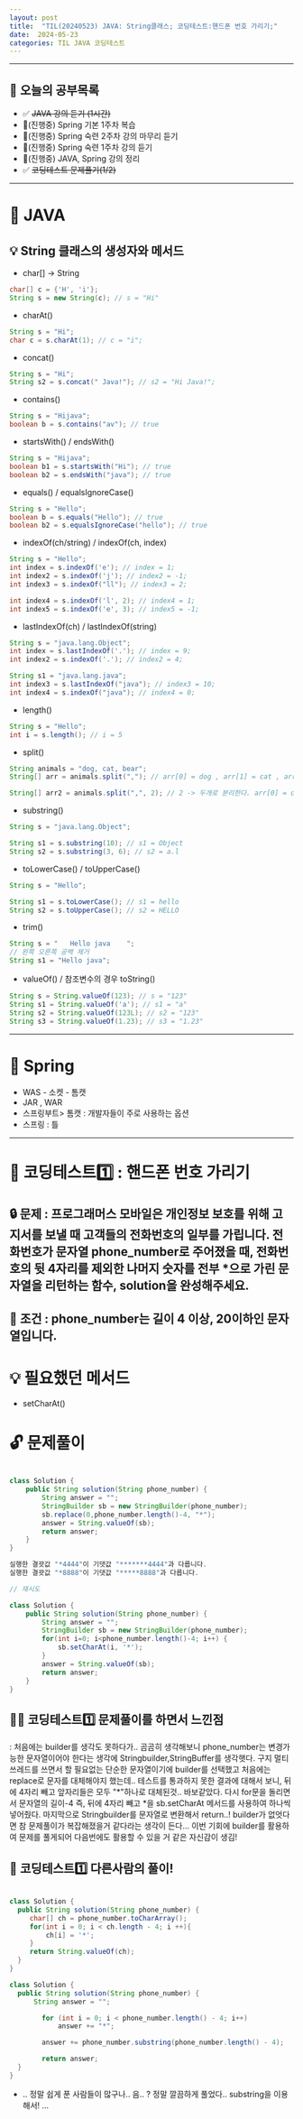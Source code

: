 ```yaml
---
layout: post
title:  "TIL(20240523) JAVA: String클래스; 코딩테스트:핸드폰 번호 가리기;"
date:  2024-05-23
categories: TIL JAVA 코딩테스트
---
```


---------------------------------------------------------------------

## 🙌 오늘의 공부목록

- ✅ ~~JAVA 강의 듣기 (1시간)~~
- 🔺(진행중) Spring 기본 1주차 복습 
- 🔺(진행중) Spring 숙련 2주차 강의 마무리 듣기
- 🔺(진행중) Spring 숙련 1주차 강의 듣기
- 🔺(진행중) JAVA, Spring 강의 정리
- ✅ ~~코딩테스트 문제풀기(1/2)~~ 
---------------------------------------------------------------------

# 📌 JAVA 

## 💡 String 클래스의 생성자와 메서드

- char[] -> String

```java
char[] c = {'H', 'i'};
String s = new String(c); // s = "Hi"
```

- charAt()

```java
String s = "Hi";
char c = s.charAt(1); // c = "i";
```

- concat()

```java
String s = "Hi";
String s2 = s.concat(" Java!"); // s2 = "Hi Java!";
```

- contains()

```java
String s = "Hijava";
boolean b = s.contains("av"); // true
```

- startsWith() / endsWith()

```java
String s = "Hijava";
boolean b1 = s.startsWith("Hi"); // true
boolean b2 = s.endsWith("java"); // true
```

- equals() / equalsIgnoreCase()

```java
String s = "Hello";
boolean b = s.equals("Hello"); // true
boolean b2 = s.equalsIgnoreCase("hello"); // true
```

- indexOf(ch/string) / indexOf(ch, index)

```java
String s = "Hello";
int index = s.indexOf('e'); // index = 1;
int index2 = s.indexOf('j'); // index2 = -1;
int index3 = s.indexOf("ll"); // index3 = 2;

int index4 = s.indexOf('l', 2); // index4 = 1;
int index5 = s.indexOf('e', 3); // index5 = -1; 
```

- lastIndexOf(ch) / lastIndexOf(string)

```java
String s = "java.lang.Object";
int index = s.lastIndexOf('.'); // index = 9;
int index2 = s.indexOf('.'); // index2 = 4;

String s1 = "java.lang.java";
int index3 = s.lastIndexOf("java"); // index3 = 10;
int index4 = s.indexOf("java"); // index4 = 0;
```

- length()

```java
String s = "Hello";
int i = s.length(); // i = 5
```

- split()

```java
String animals = "dog, cat, bear";
String[] arr = animals.split(","); // arr[0] = dog , arr[1] = cat , arr[2] = bear

String[] arr2 = animals.split(",", 2); // 2 -> 두개로 분리한다. arr[0] = dog, arr[1] = cat,bear
```

- substring()

```java
String s = "java.lang.Object";

String s1 = s.substring(10); // s1 = Object
String s2 = s.substring(3, 6); // s2 = a.l
```

- toLowerCase() / toUpperCase()

```java
String s = "Hello";

String s1 = s.toLowerCase(); // s1 = hello
String s2 = s.toUpperCase(); // s2 = HELLO
```

- trim()

```java 
String s = "   Hello java    ";
// 왼쪽 오른쪽 공백 제거
String s1 = "Hello java";
```

-  valueOf()  /  참조변수의 경우 toString()

```java
String s = String.valueOf(123); // s = "123"
String s1 = String.valueOf('a'); // s1 = "a"
String s2 = String.valueOf(123L); // s2 = "123"
String s3 = String.valueOf(1.23); // s3 = "1.23"
```

---------------------------------------------------------------------

# 📌 Spring

- WAS - 소켓 - 톰캣 
- JAR , WAR
- 스프링부트> 톰캣 : 개발자들이 주로 사용하는 옵션
- 스프링 : 틀




---------------------------------------------------------------------

# 📌 코딩테스트1️⃣ : 핸드폰 번호 가리기

## 🔒 문제 : 프로그래머스 모바일은 개인정보 보호를 위해 고지서를 보낼 때 고객들의 전화번호의 일부를 가립니다. 전화번호가 문자열 phone_number로 주어졌을 때, 전화번호의 뒷 4자리를 제외한 나머지 숫자를 전부 *으로 가린 문자열을 리턴하는 함수, solution을 완성해주세요.

## 🚫 조건 : phone_number는 길이 4 이상, 20이하인 문자열입니다.


# 💡 필요했던 메서드
- setCharAt() 

# 🔓 문제풀이

```java

class Solution {
    public String solution(String phone_number) {
        String answer = "";
        StringBuilder sb = new StringBuilder(phone_number);
        sb.replace(0,phone_number.length()-4, "*");
        answer = String.valueOf(sb);
        return answer;
    }
}

실행한 결괏값 "*4444"이 기댓값 "*******4444"과 다릅니다.
실행한 결괏값 "*8888"이 기댓값 "*****8888"과 다릅니다.

// 재시도

class Solution {
    public String solution(String phone_number) {
        String answer = "";
        StringBuilder sb = new StringBuilder(phone_number);
        for(int i=0; i<phone_number.length()-4; i++) {
            sb.setCharAt(i, '*');
        }
        answer = String.valueOf(sb);
        return answer;
    }
}

```

## 🤷‍♀️ 코딩테스트1️⃣ 문제풀이를 하면서 느낀점
: 처음에는 builder를 생각도 못하다가.. 곰곰히 생각해보니 phone_number는 변경가능한 문자열이어야 한다는 생각에
Stringbuilder,StringBuffer를 생각햇다. 구지 멀티쓰레드를 쓰면서 할 필요없는 단순한 문자열이기에
builder를 선택했고 처음에는 replace로 문자를 대체해야지 했는데.. 테스트를 통과하지 못한 결과에 대해서 보니, 뒤에 4자리 빼고 앞자리들은 모두 "*"하나로 대체된것.. 바보같았다. 다시 for문을 돌리면서 문자열의 길이-4 즉, 뒤에 4자리 빼고 *을 sb.setCharAt 메서드를 사용하여 하나씩 넣어줬다. 마지막으로 Stringbuilder를 문자열로 변환해서 return..! 
builder가 없엇다면 참 문제풀이가 복잡해졌을거 같다라는 생각이 든다... 이번 기회에  builder를 활용하여
문제를 풀게되어 다음번에도 활용할 수 있을 거 같은 자신감이 생김!  

## 🎈 코딩테스트1️⃣ 다른사람의 풀이! 

```java

class Solution {
  public String solution(String phone_number) {
     char[] ch = phone_number.toCharArray();
     for(int i = 0; i < ch.length - 4; i ++){
         ch[i] = '*';
     }
     return String.valueOf(ch);
  }
}

class Solution {
  public String solution(String phone_number) {
      String answer = "";

        for (int i = 0; i < phone_number.length() - 4; i++)
            answer += "*";

        answer += phone_number.substring(phone_number.length() - 4);

        return answer;
  }
}


```
- .. 정말 쉽게 푼 사람들이 많구나.. 음.. ? 정말 깔끔하게 풀었다.. substring을 이용해서! ...




